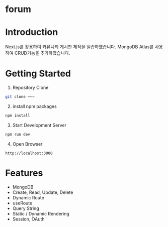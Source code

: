 # forum

# Introduction
Next.js를 활용하여 커뮤니티 게시판 제작을 실습하였습니다.
MongoDB Atlas를 사용하여 CRUD기능을 추가하였습니다.

# Getting Started
1. Repository Clone
```bash
git clone ~~~
```

2. install npm packages
```bash
npm install
```

3. Start Development Server
```bash
npm run dev
```

4. Open Browser
```
http://localhost:3000
```

# Features
- MongoDB
- Create, Read, Update, Delete
- Dynamic Route
- useRoute
- Query String
- Static / Dynamic Rendering
- Session, OAuth
